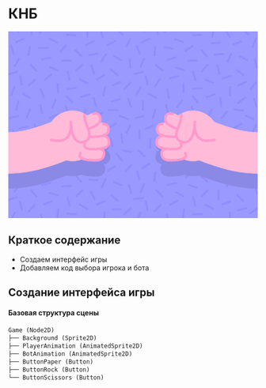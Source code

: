 # КНБ

![hippo](https://github.com/IT-Compot/Python-methodologies/blob/main/first-stage/KNB/Assets/KNB.gif)

## Краткое содержание
- Создаем интерфейс игры
- Добавляем код выбора игрока и бота

## Создание интерфейса игры

#### Базовая структура сцены
```
Game (Node2D)  
├── Background (Sprite2D)  
├── PlayerAnimation (AnimatedSprite2D)  
├── BotAnimation (AnimatedSprite2D)  
├── ButtonPaper (Button)  
├── ButtonRock (Button)  
└── ButtonScissors (Button)
```
